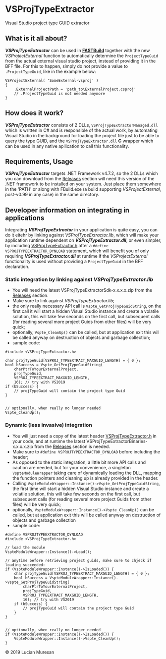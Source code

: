 # VSProjTypeExtractor

Visual Studio project type GUID extractor


## What is it all about?

**_VSProjTypeExtractor_** can be used in **[FASTBuild](http://fastbuild.org/docs/home.html)** together with the new
_VSProjectExternal_ function to automatically determine the `ProjectTypeGuid` from the actual external visual studio
project, instead of providing it in the BFF file. For this to happen, simply do not provide a value to
`.ProjectTypeGuid`, like in the example below:
```
VSProjectExternal( 'SomeExternal-vsproj' )
{
	.ExternalProjectPath = 'path_to\ExternalProject.csproj'
	// .ProjectTypeGuid is not needed anymore
}
```


## How does it work?

**_VSProjTypeExtractor_** consists of 2 DLLs, `VSProjTypeExtractorManaged.dll` which is written in C# and is responsible
of the actual work, by automating Visual Studio in the background for loading the project file just to be able to query
the type GUID, and the `VSProjTypeExtractor.dll` **C** wrapper which can be used in any native apllication to call this
functionality.


## Requirements, Usage

**_VSProjTypeExtractor_** targets .NET Framework v4.7.2, so the 2 DLLs which you can download from the
[Releases](https://github.com/lucianm/VSProjTypeExtractor/releases) section will need this version of the .NET framework
to be installed on your system. Just place them somewhere in the 'PATH' or along with FBuild.exe (a build supporting
_VSProjectExternal_, post-v0.99 in any case) in the same directory.


## Developer information on integrating in applications

Integrating **_VSProjTypeExtractor_** in your application is quite easy, you can do it eitehr by linking against
_VSProjTypeExtractor.lib_, which will make your application runtime dependent on **_VSProjTypeExtractor.dll_**, or even
simpler, by including [VSProjTypeExtractor.h](https://github.com/lucianm/VSProjTypeExtractor/blob/master/VSProjTypeExtractor/VSProjTypeExtractor.h)
after a `#define VSPROJTYPEEXTRACTOR_DYNLOAD` statement, which will benefit you of only requiring **_VSProjTypeExtractor.dll_**
at runtime if the _VSProjectExternal_ functionality is used without providing a `ProjectTypeGuid` in the BFF declaration.

### Static integration by linking against _VSProjTypeExtractor.lib_

- You will need the latest VSProjTypeExtractorSdk-x.x.x.x.zip from the [Releases](https://github.com/lucianm/VSProjTypeExtractor/releases) section.
- Make sure to link against _VSProjTypeExtractor.lib_;
- the only really necessary API call is `Vspte_GetProjTypeGuidString`, on the first call it will start a hidden Visual Studio instance and create
a volatile solution, this will take few seconds on the first call, but subsequent calls (for reading several more project Guids from other files)
will be very quick;
- optionally, `Vspte_CleanUp()` can be called, but at application exit this will be called anyway on destruction of objects and garbage collection;
- sample code:
```
#include <VSProjTypeExtractor.h>

char projTypeGuid[VSPROJ_TYPEEXTRACT_MAXGUID_LENGTH] = { 0 };
bool bSuccess = Vspte_GetProjTypeGuidString(
	charPtrToYourExternalProject,
	projTypeGuid,
	VSPROJ_TYPEEXTRACT_MAXGUID_LENGTH,
	16); // try with VS2019
if (bSuccess) {
	// projTypeGuid will contain the project type Guid
}


// optionally, when really no longer needed
Vspte_CleanUp();

```

### Dynamic (less invasive) integration

- You will just need a copy of the latest header [VSProjTypeExtractor.h](https://github.com/lucianm/VSProjTypeExtractor/blob/master/VSProjTypeExtractor/VSProjTypeExtractor.h)
in your code, and at runtime the latest VSProjTypeExtractorBinaries-x.x.x.x.zip from the [Releases](https://github.com/lucianm/VSProjTypeExtractor/releases)
section is needed.
- Make sure to `#define VSPROJTYPEEXTRACTOR_DYNLOAD` before including the header;
- As opposed to the static integration, a little bit more API calls and caution are needed, but for your convenience, a singleton `VspteModuleWrapper`
taking care of dynamically loading the DLL, mapping the function pointers and cleaning up is already provided in the header.
- Calling `VspteModuleWrapper::Instance()->Vspte_GetProjTypeGuidString`, the first time will start a hidden Visual Studio instance and create
a volatile solution, this will take few seconds on the first call, but subsequent calls (for reading several more project Guids from other files)
will be very quick;
- optionally, `VspteModuleWrapper::Instance()->Vspte_CleanUp()` can be called, but at application exit this will be called anyway on destruction of
objects and garbage collection
- sample code:
```
#define VSPROJTYPEEXTRACTOR_DYNLOAD
#include <VSProjTypeExtractor.h>

// load the module
VspteModuleWrapper::Instance()->Load();

// anytime before retrieving project guids, make sure to chjeck if loading succeeded:
if (VspteModuleWrapper::Instance()->IsLoaded()) {
	char projTypeGuid[VSPROJ_TYPEEXTRACT_MAXGUID_LENGTH] = { 0 };
	bool bSuccess = VspteModuleWrapper::Instance()->Vspte_GetProjTypeGuidString(
		charPtrToYourExternalProject,
		projTypeGuid,
		VSPROJ_TYPEEXTRACT_MAXGUID_LENGTH,
		16); // try with VS2019
	if (bSuccess) {
		// projTypeGuid will contain the project type Guid
	}
}


// optionally, when really no longer needed
if (VspteModuleWrapper::Instance()->IsLoaded()) {
	VspteModuleWrapper::Instance()->Vspte_CleanUp();
}

```

© 2019 Lucian Muresan
